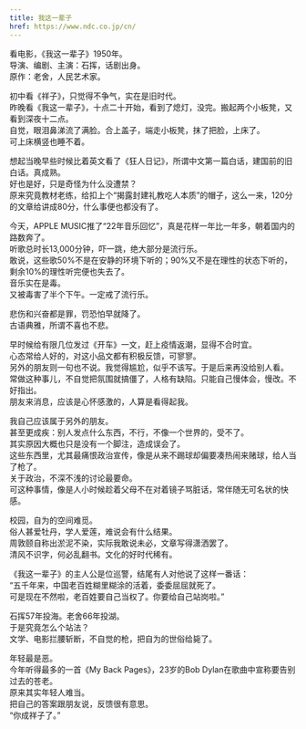 ```yaml
---
title: 我这一辈子
href: https://www.ndc.co.jp/cn/
---
```


看电影，《我这一辈子》1950年。  
导演、编剧、主演：石挥，话剧出身。  
原作：老舍，人民艺术家。  

初中看《祥子》，只觉得不争气，实在是旧时代。  
昨晚看《我这一辈子》，十点二十开始，看到了熄灯，没完。搬起两个小板凳，又看到深夜十二点。  
自觉，眼泪鼻涕流了满脸。合上盖子，端走小板凳，抹了把脸，上床了。  
可上床横竖也睡不着。  

想起当晚早些时候比着英文看了《狂人日记》，所谓中文第一篇白话，建国前的旧白话。真成熟。  
好也是好，只是奇怪为什么没遭禁？  
原来究竟教材老练，给扣上个“揭露封建礼教吃人本质”的帽子，这么一来，120分的文章给讲成80分，什么事便也都没有了。  

今天，APPLE MUSIC推了“22年音乐回忆”，真是花样一年比一年多，朝着国内的路数奔了。  
听歌总时长13,000分钟，吓一跳，绝大部分是流行乐。  
敢说，这些歌50%不是在安静的环境下听的；90%又不是在理性的状态下听的，剩余10%的理性听完便也失去了。  
音乐实在是毒。  
又被毒害了半个下午。一定戒了流行乐。  

悲伤和兴奋都是罪，罚恐怕早就降了。  
古语典雅，所谓不喜也不悲。  

早时候给有限几位发过《开车》一文，赶上疫情返潮，显得不合时宜。  
心态常给人好的，对这小品文都有积极反馈，可寥寥。  
另外的朋友则一句也不说。我觉得尴尬，似乎不该写。于是后来再没给别人看。  
常做这种事儿，不自觉把氛围就搞僵了，人格有缺陷。只能自己慢体会，慢改。不好指出。  
朋友来消息，应该是心怀感激的，人算是看得起我。  

我自己应该属于另外的朋友。  
甚至更成疾：别人发点什么东西，不行，不像一个世界的，受不了。  
其实原因大概也只是没有一个脚注，造成误会了。  
这些东西里，尤其最痛恨政治宣传，像是从来不踢球却偏要凑热闹来赌球，给人当了枪了。  
关于政治，不深不浅的讨论最要命。  
可这种事情，像是人小时候趁着父母不在对着镜子骂脏话，常伴随无可名状的快感。  

校园，自为的空间难觅。  
俗人甚爱牡丹，学人爱莲，难说会有什么结果。  
周敦颐自称出淤泥不染，实际我敢说未必，文章写得潇洒罢了。  
清风不识字，何必乱翻书。文化的好时代稀有。  

《我这一辈子》的主人公是位巡警，结尾有人对他说了这样一番话：  
“五千年来，中国老百姓糊里糊涂的活着，委委屈屈就死了。  
可是现在不然啦，老百姓要自己当权了。你要给自己站岗啦。”  

石挥57年投海。老舍66年投湖。  
于是究竟怎么个站法？  
文学、电影拦腰斩断，不自觉的枪，把自为的世俗给毙了。  

年轻最是恶。  
今年听得最多的一首《My Back Pages》，23岁的Bob Dylan在歌曲中宣称要告别过去的苍老。  
原来其实年轻人难当。  
把自己的答案跟朋友说，反馈很有意思。  
“你成祥子了。”  

